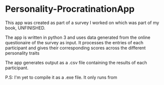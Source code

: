 # Personality-ProcratinationApp
This app was created as part of a survey I worked on which was part of my book, UNFINISHED.

The app is written in python 3 and uses data generated from the online questionaire of the survey as input.
It processes the entries of each participant and gives their corresponding scores across the different personality traits

The app generates output as a .csv file containing the results of each participant.

P.S: I'm yet to compile it as a .exe file. It only runs from 
